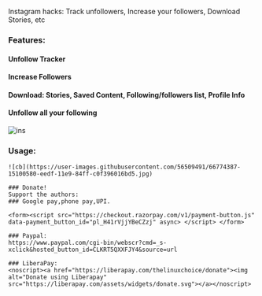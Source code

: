 Instagram hacks: Track unfollowers, Increase your followers, Download Stories, etc

### Features:
#### Unfollow Tracker
#### Increase Followers
#### Download: Stories, Saved Content, Following/followers list, Profile Info
#### Unfollow all your following

![ins](https://user-images.githubusercontent.com/56509491/66778205-b18ad580-eee8-11e9-8904-2c536b1a365d.JPG)

### Usage:
```
![cb](https://user-images.githubusercontent.com/56509491/66774387-15100580-eedf-11e9-84ff-c0f396016bd5.jpg)

### Donate!
Support the authors:
### Google pay,phone pay,UPI.

<form><script src="https://checkout.razorpay.com/v1/payment-button.js" data-payment_button_id="pl_H41rVjjYBeCZzj" async> </script> </form>

### Paypal:
https://www.paypal.com/cgi-bin/webscr?cmd=_s-xclick&hosted_button_id=CLKRT5QXXFJY4&source=url

### LiberaPay:
<noscript><a href="https://liberapay.com/thelinuxchoice/donate"><img alt="Donate using Liberapay" src="https://liberapay.com/assets/widgets/donate.svg"></a></noscript>
